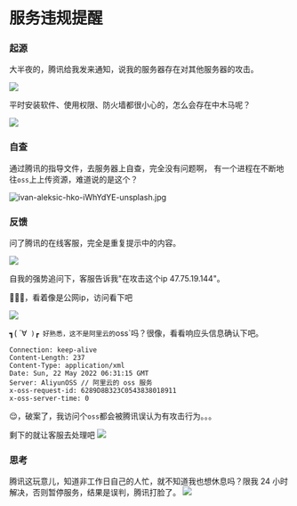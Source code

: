 # 服务违规提醒

### 起源

大半夜的，腾讯给我发来通知，说我的服务器存在对其他服务器的攻击。

![](https://fudongdong-statics.oss-cn-beijing.aliyuncs.com/images/20220522/62c5231d5e204fe1af559f3a43589106.png?x-oss-process=style/z.wiki)

平时安装软件、使用权限、防火墙都很小心的，怎么会存在中木马呢？

![](https://fudongdong-statics.oss-cn-beijing.aliyuncs.com/images/20220522/f491a1eeca17497f90f6ce4a0ee6fba8.png?x-oss-process=style/z.wiki)

### 自查

通过腾讯的指导文件，去服务器上自查，完全没有问题啊，
有一个进程在不断地往`oss`上上传资源，难道说的是这个？

![ivan-aleksic-hko-iWhYdYE-unsplash.jpg](https://fudongdong-statics.oss-cn-beijing.aliyuncs.com/images/20220522/5a0d69a1ead64e91b34aa886eebe0dd7.jpg?x-oss-process=style/z.wiki)

### 反馈

问了腾讯的在线客服，完全是重复提示中的内容。

![](https://fudongdong-statics.oss-cn-beijing.aliyuncs.com/images/20220522/1d4021c2998f41459995d8fb98d2a463.png?x-oss-process=style/z.wiki)


自我的强势追问下，客服告诉我"在攻击这个ip 47.75.19.144"。


🤔🤔🤔，看着像是公网ip，访问看下吧

![](https://fudongdong-statics.oss-cn-beijing.aliyuncs.com/images/20220522/c2e4b46f50344907aef462030b23b627.png?x-oss-process=style/z.wiki)

┓( ´∀` )┏ 好熟悉，这不是阿里云的`oss`吗？很像，看看响应头信息确认下吧。

```text
Connection: keep-alive
Content-Length: 237
Content-Type: application/xml
Date: Sun, 22 May 2022 06:31:15 GMT
Server: AliyunOSS // 阿里云的 oss 服务
x-oss-request-id: 6289D8B323C0543838018911
x-oss-server-time: 0
```

😌，破案了，我访问个`oss`都会被腾讯误认为有攻击行为。。。


剩下的就让客服去处理吧
![](https://fudongdong-statics.oss-cn-beijing.aliyuncs.com/images/20220522/72cf3b8bbabe41b68dee15c0bf1b042d.png?x-oss-process=style/z.wiki)

### 思考

腾讯这玩意儿，知道非工作日自己的人忙，就不知道我也想休息吗？限我 24 小时解决，否则暂停服务，结果是误判，腾讯打脸了。
![](https://fudongdong-statics.oss-cn-beijing.aliyuncs.com/images/20220522/298c71aa089c4a23a3c965a223958fff.png?x-oss-process=style/z.wiki)


